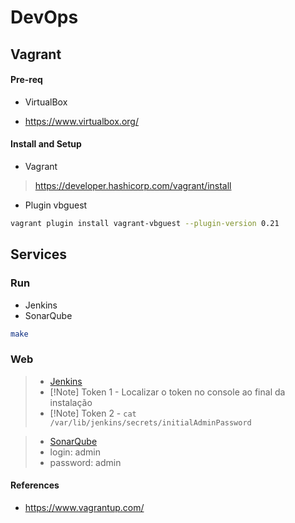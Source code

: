 # DevOps

## Vagrant

#### Pre-req

* VirtualBox

- https://www.virtualbox.org/

#### Install and Setup

* Vagrant

> https://developer.hashicorp.com/vagrant/install

* Plugin vbguest

```sh
vagrant plugin install vagrant-vbguest --plugin-version 0.21
```
## Services

### Run

- Jenkins
- SonarQube

```sh
make 
```

### Web

> - [Jenkins](http://localhost:9001/)
> - [!Note] Token 1 - Localizar o token no console ao final da instalação
> - [!Note] Token 2 - `cat /var/lib/jenkins/secrets/initialAdminPassword`

> - [SonarQube](http://localhost:9000/)
> - login: admin
> - password: admin

#### References

- https://www.vagrantup.com/
